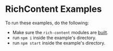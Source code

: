# RichContent Examples

To run these examples, do the following:

- Make sure the `rich-content` modules are [built](https://github.com/wix-incubator/rich-content/blob/master/README.md#run-locally).
- run `npm i` inside the example's directory.
- run `npm start` inside the example's directory.
